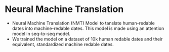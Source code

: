# Neural Machine Translation
* Neural Machine Translation (NMT) Model to tanslate human-redable dates into machine-redable dates. This model is made using an attention model in seq-to-seq model.
* We trained the model on a dataset of 10k human redable dates and their equivalent, standardized machine redable dates.
